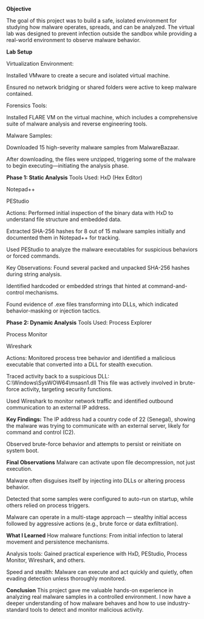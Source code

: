 **Objective**

The goal of this project was to build a safe, isolated environment for studying how malware operates, spreads, and can be analyzed. The virtual lab was designed to prevent infection outside the sandbox while providing a real-world environment to observe malware behavior.

**Lab Setup**

Virtualization Environment:

Installed VMware to create a secure and isolated virtual machine.

Ensured no network bridging or shared folders were active to keep malware contained.

Forensics Tools:

Installed FLARE VM on the virtual machine, which includes a comprehensive suite of malware analysis and reverse engineering tools.

Malware Samples:

Downloaded 15 high-severity malware samples from MalwareBazaar.

After downloading, the files were unzipped, triggering some of the malware to begin executing—initiating the analysis phase.

**Phase 1: Static Analysis**
Tools Used:
HxD (Hex Editor)

Notepad++

PEStudio

Actions:
Performed initial inspection of the binary data with HxD to understand file structure and embedded data.

Extracted SHA-256 hashes for 8 out of 15 malware samples initially and documented them in Notepad++ for tracking.

Used PEStudio to analyze the malware executables for suspicious behaviors or forced commands.

Key Observations:
Found several packed and unpacked SHA-256 hashes during string analysis.

Identified hardcoded or embedded strings that hinted at command-and-control mechanisms.

Found evidence of .exe files transforming into DLLs, which indicated behavior-masking or injection tactics.

**Phase 2: Dynamic Analysis**
Tools Used:
Process Explorer

Process Monitor

Wireshark

Actions:
Monitored process tree behavior and identified a malicious executable that converted into a DLL for stealth execution.

Traced activity back to a suspicious DLL:
C:\Windows\SysWOW64\msasn1.dll
This file was actively involved in brute-force activity, targeting security functions.

Used Wireshark to monitor network traffic and identified outbound communication to an external IP address.

**Key Findings:**
The IP address had a country code of 22 (Senegal), showing the malware was trying to communicate with an external server, likely for command and control (C2).

Observed brute-force behavior and attempts to persist or reinitiate on system boot.

**Final Observations**
Malware can activate upon file decompression, not just execution.

Malware often disguises itself by injecting into DLLs or altering process behavior.

Detected that some samples were configured to auto-run on startup, while others relied on process triggers.

Malware can operate in a multi-stage approach — stealthy initial access followed by aggressive actions (e.g., brute force or data exfiltration).

**What I Learned**
How malware functions: From initial infection to lateral movement and persistence mechanisms.

Analysis tools: Gained practical experience with HxD, PEStudio, Process Monitor, Wireshark, and others.

Speed and stealth: Malware can execute and act quickly and quietly, often evading detection unless thoroughly monitored.

**Conclusion**
This project gave me valuable hands-on experience in analyzing real malware samples in a controlled environment. I now have a deeper understanding of how malware behaves and how to use industry-standard tools to detect and monitor malicious activity.
